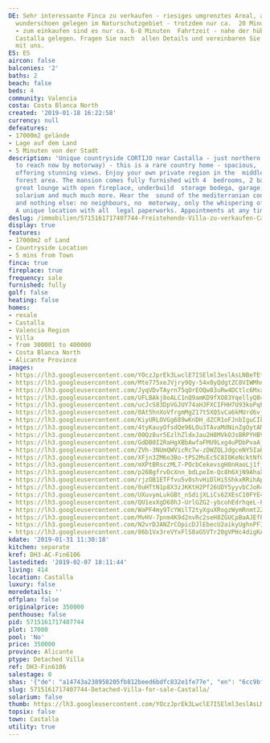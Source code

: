 ```yaml
---
DE: Sehr interessante Finca zu verkaufen - riesiges umgrenztes Areal, alles  legal,
  wunderschoen gelegen im Naturschutzgebiet - trotzdem nur ca.  20 Minuten bis Alicante
  - zum einkaufen sind es nur ca. 6-8 Minuten  Fahrtzeit - nahe der hübschen Stadt
  Castalla gelegen. Fragen Sie nach  allen Details und vereinbaren Sie einen Termin
  mit uns.
ES: ES
aircon: false
balconies: '2'
baths: 2
beach: false
beds: 4
community: Valencia
costa: Costa Blanca North
created: '2019-01-18 16:22:58'
currency: null
defeatures:
- 17000m2 gelände
- Lage auf dem Land
- 5 Minuten von der Stadt
description: 'Unique countryside CORTIJO near Castalla - just northern of Alicante  (comfortable
  to reach now by motorway) - this is a rare country home - spacious,  perfect and
  offering stunning views. Enjoy your own private region in the  middle of a protected
  forest area. The mansion comes fully furnished with 4  bedrooms, 2 bathroom, kitchen,
  great lounge with open fireplace, underbuild  storage bodega, garage, 3 terraces,
  solarium and much much more. Hear the  sound of the mediterranian countryside -
  and nothing else: no neighbours, no  motorway, only the whispering of the pure nature.
  A unique location with all  legal paperworks. Appointments at any time.'
deslug: /immobilien/5715161717407744-Freistehende-Villa-zu-verkaufen-Castalla/
display: true
features:
- 17000m2 of Land
- Countryside Location
- 5 mins from Town
finca: true
fireplace: true
frequency: sale
furnished: fully
golf: false
heating: false
homes:
- resale
- Castalla
- Valencia Region
- Villa
- from 300001 to 400000
- Costa Blanca North
- Alicante Province
images:
- https://lh3.googleusercontent.com/YOczJprEk3LwclE7ISElml3eslAsLNBeTEtzspcVMPWN0M_0K2QOACwElQjtSOdNyFE2_piwIpLNI4uJPuvu=w640-rj-e30-l100
- https://lh3.googleusercontent.com/Mte775xeJVjry9Qy-54x0yQdgtZC8VIWMhnEcUVtYQZUdDx-eWpxPoYC13jA-ztm97Nx4QbS5vTdOwV2sHzI-Q=w640-rj-e30-l100
- https://lh3.googleusercontent.com/JyqVDvTAyrn75qOrEOQw83uRw4DCtlc6MxawNL0bKpUioFyKr9pWF6xepZ2TiC5eUrIVHQjcyzhDeGQLJdJI=w640-rj-e30-l100
- https://lh3.googleusercontent.com/UFLBAkj8oALC1nQ9amKD9fXO83YqellyQ84IIb74kUyI_CR-PTcGHVoA-eBCgBv8r7vpO2ZRKpJTyVoeEZe87Q=w640-rj-e30-l100
- https://lh3.googleusercontent.com/ucJcS83DpVGJUY74aHJFXCIFHH7U93koPqPYsb6zCmfYBnYNhZPSptqFB4ZoRWK42Kbt1PlCR-j4pxDXzFqH=w640-rj-e30-l100
- https://lh3.googleusercontent.com/0At5hnXoVfrgmMgZ17t5XQSvCa6kMUrd6vjpv1t3QuA_nlOUbtfsKelQk1iTLllKCzsjdYLYCHdJadKenD4jmQ=w640-rj-e30-l100
- https://lh3.googleusercontent.com/KiyURLOVGg689wKnDH_dZCR1oFJnbIguCIka7T0WbxdBF-CBFy5FRu-bfEAQA5P4COnFEOr7bmX4OPh-KYgC=w640-rj-e30-l100
- https://lh3.googleusercontent.com/4tyKauyOfsdQe96LOu3TAvaMdNinZgOytAMug1slqaDohd6JziZ5CgoNWVQuRX_EJwM_w1C6vGptjISeo30=w640-rj-e30-l100
- https://lh3.googleusercontent.com/00Qz8ur5EzlhZldxJau2H8MVkOJsBRPYHBVe8yizAryrkp9zeIX-yQSS-TtvvWY96KcmwhIRkOiL85EgE9hA=w640-rj-e30-l100
- https://lh3.googleusercontent.com/GdDB0I2RaHgXBbAwfaFMU9Lxg4uPDbPvaAjNHT_5J-XR2P3J5SBlmsQIYGkRu-6wZ9mFHQ20UHAU0JtDmK4=w640-rj-e30-l100
- https://lh3.googleusercontent.com/ZVh-3NUmQWVicRc7w-zDWZQLJdgceNY5IaBY7zl7GNCvvCXeiC1G96nztEebexWkbK9o9V2ffbqI3NCQUVk=w640-rj-e30-l100
- https://lh3.googleusercontent.com/XFjn3ZM6o3Bo-tPS2MsEc5C8I0KeNcktNfQBoDuQ__E-KxBBHaztk0Mgn109_DpMTrRTiEcZlDL6nnJ2RIWPpA=w640-rj-e30-l100
- https://lh3.googleusercontent.com/mXPtBRsczML7-POcbCekevsgH8nHaoLj1fj3hV-zR4vsp09ARinw-fXNJx1Q8IP3We4_D615UUbCCDIWYpYl=w640-rj-e30-l100
- https://lh3.googleusercontent.com/p26BgfrvDcXnn_bdLpeIm-Qc8h6XjN9AhaXxWa97Yrm1lEfyNaWbP-dU7LTMnCtIofcsgS_Yo3QBnYYdZY4=w640-rj-e30-l100
- https://lh3.googleusercontent.com/rjzOB1ETFfvu5v0shvHiDlHi5ShkxRRihAp7xaQzL235Bj62oZviiz6BUHRLxM_5mqMR08o-i9OEJ6K9UikB=w640-rj-e30-l100
- https://lh3.googleusercontent.com/0uHTtN1p8X3zJKKtH2Pf26UDY5yyvbCJoR4RZSnpXTChlOwnoNvKijAsAt596lxZJSF9va7zSDVkmFVAQHCF=w640-rj-e30-l100
- https://lh3.googleusercontent.com/UXuvymLukGBt_nSdijXLiCs62XEsC10FYE4btv2mlvP2kmNrcL1oIZHhSzZYBqbSeg0oWAeBuQt4xuB_dr3RQg=w640-rj-e30-l100
- https://lh3.googleusercontent.com/QU1exXgD68hJ-UrlGZG2-ybcohEdrhqeL-PN6H83FMvhQb2Gj37OWKmwt1vaaOBueccVl7-loPPJexARMcpnpQ=w640-rj-e30-l100
- https://lh3.googleusercontent.com/WaPF4my9TcYWilT2tyXguXRogzWymRnmt2ZGRUd7aaSVv3Z22hAjYxIyKwpl8S47mjN3eGT4tj1zu3vse89A=w640-rj-e30-l100
- https://lh3.googleusercontent.com/MvHV-7pnm4K9d2nvRc2seH8ZGUCpBaAJEfPb4MgOBwGqFaeiZ3xQXcWH_ErMK7xAilt69oC6SJTL5ZEDzqs=w640-rj-e30-l100
- https://lh3.googleusercontent.com/N2vrDJANZrCOpicDJlEbecU2aikyUghnPFIOK-MhWra6MRTUJhzctizCSNPwwBrTKYiNLmw-Ql-IX3uwJ5Z8UQ=w640-rj-e30-l100
- https://lh3.googleusercontent.com/86b1Vx3reVYxFlS8aGSVTr20gVPHc4digKAGQgJerEW07IRMyEVU9tu9mVqOVLeLNWXUQJITvzSF3-G5C-dW=w640-rj-e30-l100
kdate: '2019-01-31 11:30:18'
kitchen: separate
kref: DH3-AC-Fin6106
lastedited: '2019-02-07 18:11:44'
living: 414
location: Castalla
luxury: false
moredetails: ''
offplan: false
originalprice: 350000
penthouse: false
pid: 5715161717407744
plot: 17000
pool: 'No'
price: 350000
province: Alicante
ptype: Detached Villa
ref: DH3-Fin6106
salestage: 0
shas: '{"de": "a14743a238958205fb812beed6bdfc832e1fe77e", "en": "6cc9bf13913f85dfd220702fa0a75c0591f5a8b8"}'
slug: 5715161717407744-Detached-Villa-for-sale-Castalla/
solarium: false
thumb: https://lh3.googleusercontent.com/YOczJprEk3LwclE7ISElml3eslAsLNBeTEtzspcVMPWN0M_0K2QOACwElQjtSOdNyFE2_piwIpLNI4uJPuvu=w400-h240-n-rj-e30-l100
topsix: false
town: Castalla
utility: true
---
```

